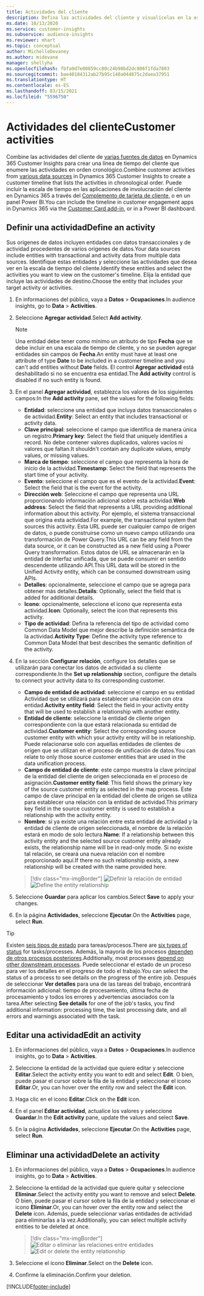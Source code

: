 ```yaml
---
title: Actividades del cliente
description: Defina las actividades del cliente y visualícelas en la escala de tiempo del cliente.
ms.date: 10/13/2020
ms.service: customer-insights
ms.subservice: audience-insights
ms.reviewer: mhart
ms.topic: conceptual
author: MichelleDevaney
ms.author: midevane
manager: shellyha
ms.openlocfilehash: fbfa9d7e00859cc80c24b98bd2dc806f1fda7803
ms.sourcegitcommit: bae40184312ab27b95c140a044875c2daea37951
ms.translationtype: HT
ms.contentlocale: es-ES
ms.lasthandoff: 03/15/2021
ms.locfileid: "5596750"
---
```

# <a name="customer-activities"></a><span data-ttu-id="a9ec7-103">Actividades del cliente</span><span class="sxs-lookup"><span data-stu-id="a9ec7-103">Customer activities</span></span>

<span data-ttu-id="a9ec7-104">Combine las actividades del cliente de [varias fuentes de datos](data-sources.md) en Dynamics 365 Customer Insights para crear una línea de tiempo del cliente que enumere las actividades en orden cronológico.</span><span class="sxs-lookup"><span data-stu-id="a9ec7-104">Combine customer activities from [various data sources](data-sources.md) in Dynamics 365 Customer Insights to create a customer timeline that lists the activities in chronological order.</span></span> <span data-ttu-id="a9ec7-105">Puede incluir la escala de tiempo en las aplicaciones de involucración del cliente en Dynamics 365 a través del [Complemento de tarjeta de cliente](customer-card-add-in.md), o en un panel Power BI.</span><span class="sxs-lookup"><span data-stu-id="a9ec7-105">You can include the timeline in customer engagement apps in Dynamics 365 via the [Customer Card add-in](customer-card-add-in.md), or in a Power BI dashboard.</span></span>

## <a name="define-an-activity"></a><span data-ttu-id="a9ec7-106">Definir una actividad</span><span class="sxs-lookup"><span data-stu-id="a9ec7-106">Define an activity</span></span>

<span data-ttu-id="a9ec7-107">Sus orígenes de datos incluyen entidades con datos transaccionales y de actividad procedentes de varios orígenes de datos.</span><span class="sxs-lookup"><span data-stu-id="a9ec7-107">Your data sources include entities with transactional and activity data from multiple data sources.</span></span> <span data-ttu-id="a9ec7-108">Identifique estas entidades y seleccione las actividades que desea ver en la escala de tiempo del cliente.</span><span class="sxs-lookup"><span data-stu-id="a9ec7-108">Identify these entities and select the activities you want to view on the customer's timeline.</span></span> <span data-ttu-id="a9ec7-109">Elija la entidad que incluye las actividades de destino.</span><span class="sxs-lookup"><span data-stu-id="a9ec7-109">Choose the entity that includes your target activity or activities.</span></span>

1. <span data-ttu-id="a9ec7-110">En informaciones del público, vaya a **Datos** > **Ocupaciones**.</span><span class="sxs-lookup"><span data-stu-id="a9ec7-110">In audience insights, go to **Data** > **Activities**.</span></span>

1. <span data-ttu-id="a9ec7-111">Seleccione **Agregar actividad**.</span><span class="sxs-lookup"><span data-stu-id="a9ec7-111">Select **Add activity**.</span></span>

   > [!NOTE]
   > <span data-ttu-id="a9ec7-112">Una entidad debe tener como mínimo un atributo de tipo **Fecha** que se debe incluir en una escala de tiempo de cliente, y no se pueden agregar entidades sin campos de **Fecha**.</span><span class="sxs-lookup"><span data-stu-id="a9ec7-112">An entity must have at least one attribute of type **Date** to be included in a customer timeline and you can't add entities without **Date** fields.</span></span> <span data-ttu-id="a9ec7-113">El control **Agregar actividad** está deshabilitado si no se encuentra esa entidad.</span><span class="sxs-lookup"><span data-stu-id="a9ec7-113">The **Add activity** control is disabled if no such entity is found.</span></span>

1. <span data-ttu-id="a9ec7-114">En el panel **Agregar actividad**, establezca los valores de los siguientes campos:</span><span class="sxs-lookup"><span data-stu-id="a9ec7-114">In the **Add activity** pane, set the values for the following fields:</span></span>

   - <span data-ttu-id="a9ec7-115">**Entidad**: seleccione una entidad que incluya datos transaccionales o de actividad.</span><span class="sxs-lookup"><span data-stu-id="a9ec7-115">**Entity**: Select an entity that includes transactional or activity data.</span></span>
   - <span data-ttu-id="a9ec7-116">**Clave principal**: seleccione el campo que identifica de manera única un registro.</span><span class="sxs-lookup"><span data-stu-id="a9ec7-116">**Primary key**: Select the field that uniquely identifies a record.</span></span> <span data-ttu-id="a9ec7-117">No debe contener valores duplicados, valores vacíos ni valores que faltan.</span><span class="sxs-lookup"><span data-stu-id="a9ec7-117">It shouldn't contain any duplicate values, empty values, or missing values.</span></span>
   - <span data-ttu-id="a9ec7-118">**Marca de tiempo**: seleccione el campo que representa la hora de inicio de la actividad.</span><span class="sxs-lookup"><span data-stu-id="a9ec7-118">**Timestamp**: Select the field that represents the start time of your activity.</span></span>
   - <span data-ttu-id="a9ec7-119">**Evento**: seleccione el campo que es el evento de la actividad.</span><span class="sxs-lookup"><span data-stu-id="a9ec7-119">**Event**: Select the field that is the event for the activity.</span></span>
   - <span data-ttu-id="a9ec7-120">**Dirección web**: Seleccione el campo que representa una URL proporcionando información adicional sobre esta actividad.</span><span class="sxs-lookup"><span data-stu-id="a9ec7-120">**Web address**: Select the field that represents a URL providing additional information about this activity.</span></span> <span data-ttu-id="a9ec7-121">Por ejemplo, el sistema transaccional que origina esta actividad.</span><span class="sxs-lookup"><span data-stu-id="a9ec7-121">For example, the transactional system that sources this activity.</span></span> <span data-ttu-id="a9ec7-122">Esta URL puede ser cualquier campo de origen de datos, o puede construirse como un nuevo campo utilizando una transformación de Power Query.</span><span class="sxs-lookup"><span data-stu-id="a9ec7-122">This URL can be any field from the data source, or it can be constructed as a new field using a Power Query transformation.</span></span> <span data-ttu-id="a9ec7-123">Estos datos de URL se almacenarán en la entidad de Interfaz unificada, que se puede consumir en sentido descendente utilizando API.</span><span class="sxs-lookup"><span data-stu-id="a9ec7-123">This URL data will be stored in the Unified Activity entity, which can be consumed downstream using APIs.</span></span>
   - <span data-ttu-id="a9ec7-124">**Detalles**: opcionalmente, seleccione el campo que se agrega para obtener más detalles.</span><span class="sxs-lookup"><span data-stu-id="a9ec7-124">**Details**: Optionally, select the field that is added for additional details.</span></span>
   - <span data-ttu-id="a9ec7-125">**Icono**: opcionalmente, seleccione el icono que representa esta actividad.</span><span class="sxs-lookup"><span data-stu-id="a9ec7-125">**Icon**: Optionally, select the icon that represents this activity.</span></span>
   - <span data-ttu-id="a9ec7-126">**Tipo de actividad**: Defina la referencia del tipo de actividad como Common Data Model que mejor describe la definición semántica de la actividad.</span><span class="sxs-lookup"><span data-stu-id="a9ec7-126">**Activity Type**: Define the activity type reference to Common Data Model that best describes the semantic definition of the activity.</span></span>

1. <span data-ttu-id="a9ec7-127">En la sección **Configurar relación**, configure los detalles que se utilizarán para conectar los datos de actividad a su cliente correspondiente.</span><span class="sxs-lookup"><span data-stu-id="a9ec7-127">In the **Set up relationship** section, configure the details to connect your activity data to its corresponding customer.</span></span>

    - <span data-ttu-id="a9ec7-128">**Campo de entidad de actividad**: seleccione el campo en su entidad Actividad que se utilizará para establecer una relación con otra entidad.</span><span class="sxs-lookup"><span data-stu-id="a9ec7-128">**Activity entity field**: Select the field in your activity entity that will be used to establish a relationship with another entity.</span></span>
    - <span data-ttu-id="a9ec7-129">**Entidad de cliente**: seleccione la entidad de cliente origen correspondiente con la que estará relacionada su entidad de actividad.</span><span class="sxs-lookup"><span data-stu-id="a9ec7-129">**Customer entity**: Select the corresponding source customer entity with which your activity entity will be in relationship.</span></span> <span data-ttu-id="a9ec7-130">Puede relacionarse solo con aquellas entidades de clientes de origen que se utilizan en el proceso de unificación de datos.</span><span class="sxs-lookup"><span data-stu-id="a9ec7-130">You can relate to only those source customer entities that are used in the data unification process.</span></span>
    - <span data-ttu-id="a9ec7-131">**Campo de entidad de cliente**: este campo muestra la clave principal de la entidad del cliente de origen seleccionada en el proceso de asignación.</span><span class="sxs-lookup"><span data-stu-id="a9ec7-131">**Customer entity field**: This field shows the primary key of the source customer entity as selected in the map process.</span></span> <span data-ttu-id="a9ec7-132">Este campo de clave principal en la entidad del cliente de origen se utiliza para establecer una relación con la entidad de actividad.</span><span class="sxs-lookup"><span data-stu-id="a9ec7-132">This primary key field in the source customer entity is used to establish a relationship with the activity entity.</span></span>
    - <span data-ttu-id="a9ec7-133">**Nombre**: si ya existe una relación entre esta entidad de actividad y la entidad de cliente de origen seleccionada, el nombre de la relación estará en modo de solo lectura.</span><span class="sxs-lookup"><span data-stu-id="a9ec7-133">**Name**: If a relationship between this activity entity and the selected source customer entity already exists, the relationship name will be in read-only mode.</span></span> <span data-ttu-id="a9ec7-134">Si no existe tal relación, se creará una nueva relación con el nombre proporcionado aquí.</span><span class="sxs-lookup"><span data-stu-id="a9ec7-134">If there no such relationship exists, a new relationship will be created with the name provided here.</span></span>
   
   > [!div class="mx-imgBorder"]
   > <span data-ttu-id="a9ec7-135">![Definir la relación de entidad](media/activities-entities-define.png "Definir la relación de entidad")</span><span class="sxs-lookup"><span data-stu-id="a9ec7-135">![Define the entity relationship](media/activities-entities-define.png "Define the entity relationship")</span></span>

1. <span data-ttu-id="a9ec7-136">Seleccione **Guardar** para aplicar los cambios.</span><span class="sxs-lookup"><span data-stu-id="a9ec7-136">Select **Save** to apply your changes.</span></span>

1. <span data-ttu-id="a9ec7-137">En la página **Actividades**, seleccione **Ejecutar**.</span><span class="sxs-lookup"><span data-stu-id="a9ec7-137">On the **Activities** page, select **Run**.</span></span>

> [!TIP]
> <span data-ttu-id="a9ec7-138">Existen [seis tipos de estado](system.md#status-types) para tareas/procesos.</span><span class="sxs-lookup"><span data-stu-id="a9ec7-138">There are [six types of status](system.md#status-types) for tasks/processes.</span></span> <span data-ttu-id="a9ec7-139">Además, la mayoría de los procesos [dependen de otros procesos posteriores](system.md#refresh-policies).</span><span class="sxs-lookup"><span data-stu-id="a9ec7-139">Additionally, most processes [depend on other downstream processes](system.md#refresh-policies).</span></span> <span data-ttu-id="a9ec7-140">Puede seleccionar el estado de un proceso para ver los detalles en el progreso de todo el trabajo.</span><span class="sxs-lookup"><span data-stu-id="a9ec7-140">You can select the status of a process to see details on the progress of the entire job.</span></span> <span data-ttu-id="a9ec7-141">Después de seleccionar **Ver detalles** para una de las tareas del trabajo, encontrará información adicional: tiempo de procesamiento, última fecha de procesamiento y todos los errores y advertencias asociados con la tarea.</span><span class="sxs-lookup"><span data-stu-id="a9ec7-141">After selecting **See details** for one of the job's tasks, you find additional information: processing time, the last processing date, and all errors and warnings associated with the task.</span></span>

## <a name="edit-an-activity"></a><span data-ttu-id="a9ec7-142">Editar una actividad</span><span class="sxs-lookup"><span data-stu-id="a9ec7-142">Edit an activity</span></span>

1. <span data-ttu-id="a9ec7-143">En informaciones del público, vaya a **Datos** > **Ocupaciones**.</span><span class="sxs-lookup"><span data-stu-id="a9ec7-143">In audience insights, go to **Data** > **Activities**.</span></span>

2. <span data-ttu-id="a9ec7-144">Seleccione la entidad de la actividad que quiere editar y seleccione **Editar**.</span><span class="sxs-lookup"><span data-stu-id="a9ec7-144">Select the activity entity you want to edit and select **Edit**.</span></span> <span data-ttu-id="a9ec7-145">O bien, puede pasar el cursor sobre la fila de la entidad y seleccionar el icono **Editar**.</span><span class="sxs-lookup"><span data-stu-id="a9ec7-145">Or, you can hover over the entity row and select the **Edit** icon.</span></span>

3. <span data-ttu-id="a9ec7-146">Haga clic en el icono **Editar**.</span><span class="sxs-lookup"><span data-stu-id="a9ec7-146">Click on the **Edit** icon.</span></span>

4. <span data-ttu-id="a9ec7-147">En el panel **Editar actividad**, actualice los valores y seleccione **Guardar**.</span><span class="sxs-lookup"><span data-stu-id="a9ec7-147">In the **Edit activity** pane, update the values and select **Save**.</span></span>

5. <span data-ttu-id="a9ec7-148">En la página **Actividades**, seleccione **Ejecutar**.</span><span class="sxs-lookup"><span data-stu-id="a9ec7-148">On the **Activities** page, select **Run**.</span></span>

## <a name="delete-an-activity"></a><span data-ttu-id="a9ec7-149">Eliminar una actividad</span><span class="sxs-lookup"><span data-stu-id="a9ec7-149">Delete an activity</span></span>

1. <span data-ttu-id="a9ec7-150">En informaciones del público, vaya a **Datos** > **Ocupaciones**.</span><span class="sxs-lookup"><span data-stu-id="a9ec7-150">In audience insights, go to **Data** > **Activities**.</span></span>

2. <span data-ttu-id="a9ec7-151">Seleccione la entidad de la actividad que quiere quitar y seleccione **Eliminar**.</span><span class="sxs-lookup"><span data-stu-id="a9ec7-151">Select the activity entity you want to remove and select **Delete**.</span></span> <span data-ttu-id="a9ec7-152">O bien, puede pasar el cursor sobre la fila de la entidad y seleccionar el icono **Eliminar**.</span><span class="sxs-lookup"><span data-stu-id="a9ec7-152">Or, you can hover over the entity row and select the **Delete** icon.</span></span> <span data-ttu-id="a9ec7-153">Además, puede seleccionar varias entidades de actividad para eliminarlas a la vez.</span><span class="sxs-lookup"><span data-stu-id="a9ec7-153">Additionally, you can select multiple activity entities to be deleted at once.</span></span>
   > [!div class="mx-imgBorder"]
   > <span data-ttu-id="a9ec7-154">![Editar o eliminar las relaciones entre entidades](media/activities-entities-edit-delete.png "Editar o eliminar las relaciones entre entidades")</span><span class="sxs-lookup"><span data-stu-id="a9ec7-154">![Edit or delete the entity relationship](media/activities-entities-edit-delete.png "Edit or delete the entity relationship")</span></span>

3. <span data-ttu-id="a9ec7-155">Seleccione el icono **Eliminar**.</span><span class="sxs-lookup"><span data-stu-id="a9ec7-155">Select on the **Delete** icon.</span></span>

4. <span data-ttu-id="a9ec7-156">Confirme la eliminación.</span><span class="sxs-lookup"><span data-stu-id="a9ec7-156">Confirm your deletion.</span></span>


[!INCLUDE[footer-include](../includes/footer-banner.md)]